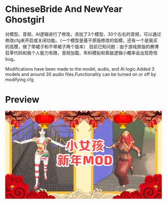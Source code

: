 # ChineseBride And NewYear Ghostgirl

对模型、音频、AI逻辑进行了修改。添加了3个模型、30个左右的音频，可以通过修改cfg来开启或关闭功能。（一个模型是基于原版修改的低模，还有一个是我买的高模，做了带裙子和不带裙子两个版本）
目前已知问题：由于游戏原版的赛博狂草代码和我个人能力有限，音频加载、布料模拟和索敌逻辑小概率会出现奇怪bug。

Modifications have been made to the model, audio, and AI logic.Added 3 models and around 30 audio files.Functionality can be turned on or off by modifying cfg

# Preview
<img src="https://github.com/TShineCN/ChineseBride-And-NewYear-Ghostgirl/blob/master/1.png">

